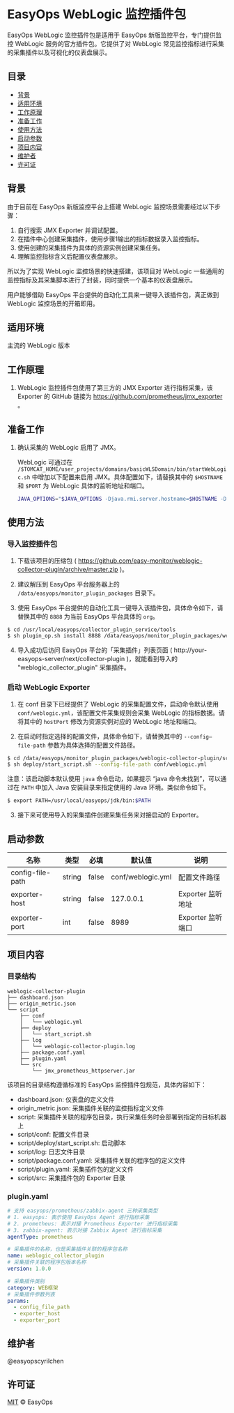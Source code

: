 # EasyOps WebLogic 监控插件包

EasyOps WebLogic 监控插件包是适用于 EasyOps 新版监控平台，专门提供监控 WebLogic 服务的官方插件包。它提供了对 WebLogic 常见监控指标进行采集的采集插件以及可视化的仪表盘展示。

## 目录

- [背景](#背景)
- [适用环境](#适用环境)
- [工作原理](#工作原理)
- [准备工作](#准备工作)
- [使用方法](#使用方法)
- [启动参数](#启动参数) 
- [项目内容](#项目内容)
- [维护者](#维护者)
- [许可证](#许可证)

## 背景

由于目前在 EasyOps 新版监控平台上搭建 WebLogic 监控场景需要经过以下步骤：

1. 自行搜索 JMX Exporter 并调试配置。
2. 在插件中心创建采集插件，使用步骤1输出的指标数据录入监控指标。
3. 使用创建的采集插件为具体的资源实例创建采集任务。
4. 理解监控指标含义后配置仪表盘展示。

所以为了实现 WebLogic 监控场景的快速搭建，该项目对 WebLogic 一些通用的监控指标及其采集脚本进行了封装，同时提供一个基本的仪表盘展示。

用户能够借助 EasyOps 平台提供的自动化工具来一键导入该插件包，真正做到 WebLogic 监控场景的开箱即用。

## 适用环境

主流的 WebLogic 版本

## 工作原理

1. WebLogic 监控插件包使用了第三方的 JMX Exporter 进行指标采集，该 Exporter 的 GitHub 链接为 https://github.com/prometheus/jmx_exporter 。

## 准备工作

1. 确认采集的 WebLogic 启用了 JMX。

    WebLogic 可通过在 `/$TOMCAT_HOME/user_projects/domains/basicWLSDomain/bin/startWebLogic.sh` 中增加以下配置来启用 JMX。具体配置如下，请替换其中的 `$HOSTNAME` 和 `$PORT` 为 WebLogic 具体的监听地址和端口。

    ```sh
    JAVA_OPTIONS="$JAVA_OPTIONS -Djava.rmi.server.hostname=$HOSTNAME -Dcom.sun.management.jmxremote -Dcom.sun.management.jmxremote.port=$PORT -Dcom.sun.management.jmxremote.rmi.port=$PORT -Dcom.sun.management.jmxremote.ssl=false -Dcom.sun.management.jmxremote.authenticate=false -Djavax.management.builder.initial=weblogic.management.jmx.mbeanserver.WLSMBeanServerBuilder"
    ```

## 使用方法

### 导入监控插件包

1. 下载该项目的压缩包 ( https://github.com/easy-monitor/weblogic-collector-plugin/archive/master.zip )。

2. 建议解压到 EasyOps 平台服务器上的 `/data/easyops/monitor_plugin_packages` 目录下。

3. 使用 EasyOps 平台提供的自动化工具一键导入该插件包，具体命令如下，请替换其中的 `8888` 为当前 EasyOps 平台具体的 `org`。

```sh
$ cd /usr/local/easyops/collector_plugin_service/tools
$ sh plugin_op.sh install 8888 /data/easyops/monitor_plugin_packages/weblogic-collector-plugin
```

4. 导入成功后访问 EasyOps 平台的「采集插件」列表页面 ( http://your-easyops-server/next/collector-plugin )，就能看到导入的 "weblogic_collector_plugin" 采集插件。

### 启动 WebLogic Exporter

1. 在 conf 目录下已经提供了 WebLogic 的采集配置文件，启动命令默认使用 `conf/weblogic.yml`，该配置文件采集规则会采集 WebLogic 的指标数据。请将其中的 `hostPort` 修改为资源实例对应的 WebLogic 地址和端口。

2. 在启动时指定选择的配置文件，具体命令如下，请替换其中的 `--config—file-path` 参数为具体选择的配置文件路径。

```sh
$ cd /data/easyops/monitor_plugin_packages/weblogic-collector-plugin/script
$ sh deploy/start_script.sh --config-file-path conf/weblogic.yml
```

注意：该启动脚本默认使用 `java` 命令启动，如果提示 “java 命令未找到”，可以通过在 `PATH` 中加入 Java 安装目录来指定使用的 Java 环境。类似命令如下。

```sh
$ export PATH=/usr/local/easyops/jdk/bin:$PATH
```

3. 接下来可使用导入的采集插件创建采集任务来对接启动的 Exporter。

## 启动参数

| 名称 | 类型 | 必填 | 默认值 | 说明 |
| --- | --- | --- | --- | --- |
| config-file-path | string | false | conf/weblogic.yml | 配置文件路径 |
| exporter-host | string | false | 127.0.0.1 | Exporter 监听地址 |
| exporter-port | int | false | 8989 | Exporter 监听端口 |

## 项目内容

### 目录结构

```
weblogic-collector-plugin
├── dashboard.json
├── origin_metric.json
└── script
    ├── conf
    │   └── weblogic.yml
    ├── deploy
    │   └── start_script.sh
    ├── log
    │   └── weblogic-collector-plugin.log
    ├── package.conf.yaml
    ├── plugin.yaml
    └── src
        └── jmx_prometheus_httpserver.jar
```

该项目的目录结构遵循标准的 EasyOps 监控插件包规范，具体内容如下：

- dashboard.json: 仪表盘的定义文件
- origin_metric.json: 采集插件关联的监控指标定义文件
- script: 采集插件关联的程序包目录，执行采集任务时会部署到指定的目标机器上
- script/conf: 配置文件目录
- script/deploy/start_script.sh: 启动脚本
- script/log: 日志文件目录
- script/package.conf.yaml: 采集插件关联的程序包的定义文件
- script/plugin.yaml: 采集插件包的定义文件
- script/src: 采集插件包的 Exporter 目录

### plugin.yaml

```yaml
# 支持 easyops/prometheus/zabbix-agent 三种采集类型
# 1. easyops: 表示使用 EasyOps Agent 进行指标采集
# 2. prometheus: 表示对接 Prometheus Exporter 进行指标采集
# 3. zabbix-agent: 表示对接 Zabbix Agent 进行指标采集
agentType: prometheus

# 采集插件的名称，也是采集插件关联的程序包名称
name: weblogic_collector_plugin
# 采集插件关联的程序包版本名称
version: 1.0.0

# 采集插件类别 
category: WEB框架
# 采集插件参数列表
params:
  - config_file_path
  - exporter_host
  - exporter_port
```

## 维护者

@easyopscyrilchen

## 许可证

[MIT](#许可证) © EasyOps
